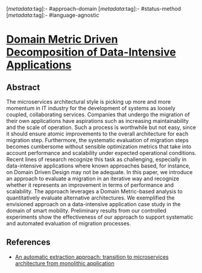 <!-- deno-fmt-ignore-start -->

[_metadata_:tag]:- #approach-domain
[_metadata_:tag]:- #status-method
[_metadata_:tag]:- #language-agnostic

<!-- deno-fmt-ignore-end -->

# [Domain Metric Driven Decomposition of Data-Intensive Applications](https://doi.org/10.1109/ISSREW51248.2020.00071)

## Abstract

The microservices architectural style is picking up more and more momentum in IT
industry for the development of systems as loosely coupled, collaborating
services. Companies that undergo the migration of their own applications have
aspirations such as increasing maintainability and the scale of operation. Such
a process is worthwhile but not easy, since it should ensure atomic improvements
to the overall architecture for each migration step. Furthermore, the systematic
evaluation of migration steps becomes cumbersome without sensible optimization
metrics that take into account performance and scalability under expected
operational conditions. Recent lines of research recognize this task as
challenging, especially in data-intensive applications where known approaches
based, for instance, on Domain Driven Design may not be adequate. In this paper,
we introduce an approach to evaluate a migration in an iterative way and
recognize whether it represents an improvement in terms of performance and
scalability. The approach leverages a Domain Metric-based analysis to
quantitatively evaluate alternative architectures. We exemplified the envisioned
approach on a data-intensive application case study in the domain of smart
mobility. Preliminary results from our controlled experiments show the
effectiveness of our approach to support systematic and automated evaluation of
migration processes.

## References

- [An automatic extraction approach: transition to microservices architecture from monolithic application](./an-automatic-extraction-approach-transition-to-microservices-architecture-from-monolithic-application.md)
